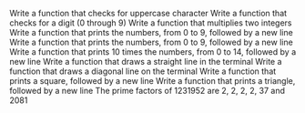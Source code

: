 Write a function that checks for uppercase character
Write a function that checks for a digit (0 through 9)
Write a function that multiplies two integers
Write a function that prints the numbers, from 0 to 9, followed by a new line
Write a function that prints the numbers, from 0 to 9, followed by a new line
Write a function that prints 10 times the numbers, from 0 to 14, followed by a new line
Write a function that draws a straight line in the terminal
Write a function that draws a diagonal line on the terminal
Write a function that prints a square, followed by a new line
Write a function that prints a triangle, followed by a new line
The prime factors of 1231952 are 2, 2, 2, 2, 37 and 2081
